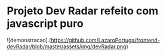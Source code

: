 # Projeto Dev Radar refeito com javascript puro

![demonstracao].(https://github.com/LazaroPortuga/frontend-devRadar/blob/master/assets/img/devRadar.png)
